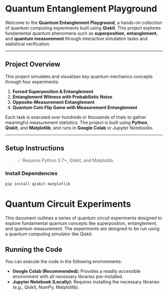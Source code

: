 # Quantum Entanglement Playground

Welcome to the **Quantum Entanglement Playground**, a hands-on collection of quantum computing experiments built using **Qiskit**. This project explores fundamental quantum phenomena such as **superposition**, **entanglement**, and **quantum measurement** through interactive simulation tasks and statistical verification.

---

## Project Overview

This project simulates and visualizes key quantum mechanics concepts through four experiments:

1.  **Forced Superposition & Entanglement**
2.  **Entanglement Witness with Probabilistic Noise**
3.  **Opposite-Measurement Entanglement**
4.  **Quantum Coin Flip Game with Measurement Entanglement**

Each task is executed over hundreds or thousands of trials to gather meaningful measurement statistics. The project is built using **Python**, **Qiskit**, and **Matplotlib**, and runs in **Google Colab** or Jupyter Notebooks.

---

## Setup Instructions

> ✅ Requires Python 3.7+, Qiskit, and Matplotlib.

### Install Dependencies

```bash
pip install qiskit matplotlib

```

# Quantum Circuit Experiments

This document outlines a series of quantum circuit experiments designed to explore fundamental quantum concepts like superposition, entanglement, and quantum measurement. The experiments are designed to be run using a quantum computing simulator like Qiskit.

## Running the Code

You can execute the code in the following environments:

*   **Google Colab (Recommended):** Provides a readily accessible environment with all necessary libraries pre-installed.
*   **Jupyter Notebook (Locally):** Requires installing the necessary libraries (e.g., Qiskit, NumPy, Matplotlib).
